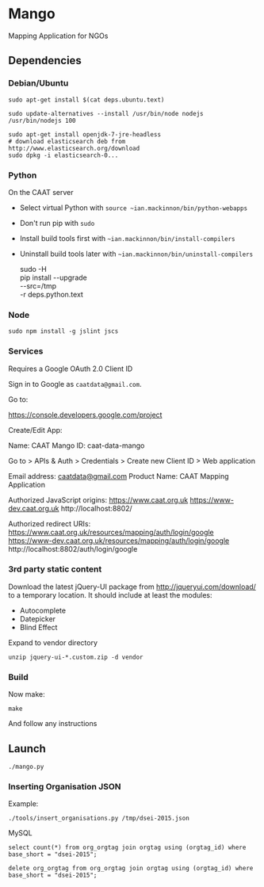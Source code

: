 # Mango

Mapping Application for NGOs


## Dependencies


### Debian/Ubuntu

    sudo apt-get install $(cat deps.ubuntu.text)
      
    sudo update-alternatives --install /usr/bin/node nodejs /usr/bin/nodejs 100

    sudo apt-get install openjdk-7-jre-headless
    # download elasticsearch deb from http://www.elasticsearch.org/download
    sudo dpkg -i elasticsearch-0...

    
### Python

On the CAAT server

-   Select virtual Python with `source ~ian.mackinnon/bin/python-webapps`
-   Don't run pip with `sudo`
-   Install build tools first with `~ian.mackinnon/bin/install-compilers`
-   Uninstall build tools later with `~ian.mackinnon/bin/uninstall-compilers`

    sudo -H \
      pip install --upgrade \
      --src=/tmp \
      -r deps.python.text


### Node

    sudo npm install -g jslint jscs


### Services

Requires a Google OAuth 2.0 Client ID

Sign in to Google as `caatdata@gmail.com`.

Go to:

https://console.developers.google.com/project

Create/Edit App:

Name: CAAT Mango
ID: caat-data-mango

Go to > APIs & Auth > Credentials > Create new Client ID > Web application

Email address: caatdata@gmail.com
Product Name: CAAT Mapping Application

Authorized JavaScript origins:
    https://www.caat.org.uk
    https://www-dev.caat.org.uk
    http://localhost:8802/

Authorized redirect URIs:
    https://www.caat.org.uk/resources/mapping/auth/login/google
    https://www-dev.caat.org.uk/resources/mapping/auth/login/google
    http://localhost:8802/auth/login/google


### 3rd party static content

Download the latest jQuery-UI package from <http://jqueryui.com/download/> to a temporary location. It should include at least the modules:

-   Autocomplete
-   Datepicker
-   Blind Effect
    
Expand to vendor directory
    
    unzip jquery-ui-*.custom.zip -d vendor


### Build

Now make:

    make

And follow any instructions


## Launch

    ./mango.py


### Inserting Organisation JSON

Example:

    ./tools/insert_organisations.py /tmp/dsei-2015.json

MySQL

    select count(*) from org_orgtag join orgtag using (orgtag_id) where base_short = "dsei-2015";

    delete org_orgtag from org_orgtag join orgtag using (orgtag_id) where base_short = "dsei-2015";

    
